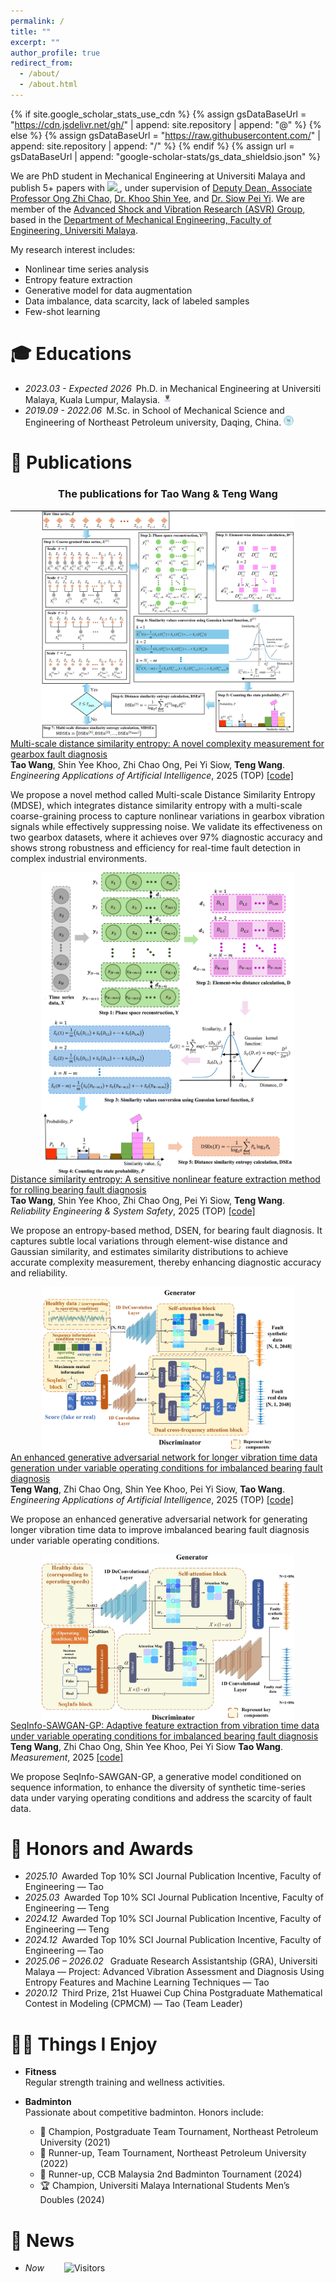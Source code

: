 ```yaml
---
permalink: /
title: ""
excerpt: ""
author_profile: true
redirect_from: 
  - /about/
  - /about.html
---
```


{% if site.google_scholar_stats_use_cdn %}
{% assign gsDataBaseUrl = "https://cdn.jsdelivr.net/gh/" | append: site.repository | append: "@" %}
{% else %}
{% assign gsDataBaseUrl = "https://raw.githubusercontent.com/" | append: site.repository | append: "/" %}
{% endif %}
{% assign url = gsDataBaseUrl | append: "google-scholar-stats/gs_data_shieldsio.json" %}

<span class='anchor' id='about-me'></span>



We are PhD student in Mechanical Engineering at Universiti Malaya and publish 5+ papers with 
<a href='https://scholar.google.com/citations?user=DmN2rEYAAAAJ'>
<img src="https://img.shields.io/endpoint?url=https%3A%2F%2Fraw.githubusercontent.com%2FGeneAIhub%2FGeneAIhub.github.io%2Fgoogle-scholar-stats%2Fgs_data_shieldsio.json&logo=Google%20Scholar&labelColor=f6f6f6&color=9cf&style=flat&label=citations">
</a>, under supervision of <highlight> <a href="https://umexpert.um.edu.my/alexongzc" target="_blank">Deputy Dean, Associate Professor Ong Zhi Chao</a></highlight>,<highlight> <a href="https://umexpert.um.edu.my/khooshinyee" target="_blank">Dr. Khoo Shin Yee</a></highlight>, and <highlight> <a href="https://umexpert.um.edu.my/siowpeiyi" target="_blank">Dr. Siow Pei Yi</a></highlight>.
We are member of the <highlight> <a href="https://umengshm.com/asvr/" target="_blank">Advanced Shock and Vibration Research (ASVR) Group</a></highlight>, based in the <a href="https://engine.um.edu.my/department-of-mechanical-engineering" target="_blank">Department of Mechanical Engineering, Faculty of Engineering, Universiti Malaya</a>. 

My research interest includes: 
- Nonlinear time series analysis
- Entropy feature extraction
- Generative model for data augmentation
- Data imbalance, data scarcity, lack of labeled samples
- Few-shot learning


[//]: # (# 💻 Work Experiences)

[//]: # (- *2024.09 - Now*&ensp;Postdoctoral researcher in School of Information Science and Technology, University of Science and Technology of China, Hefei, China.)


# 🎓 Educations 
- *2023.03 - Expected 2026*&ensp;Ph.D. in Mechanical Engineering at Universiti Malaya, Kuala Lumpur, Malaysia. <a href="https://engine.um.edu.my/about-mechanical-engineering"><img class="svg" src="/images/UM.png" width="16pt"></a> 
- *2019.09 - 2022.06*&ensp;M.Sc. in School of Mechanical Science and Engineering of Northeast Petroleum university, Daqing, China. <a href="https://jxkxygcxy.nepu.edu.cn/"><img class="svg" src="/images/NEPU.png" width="16pt"></a> 

[//]: # (- *2012.09 - 2016.06*&ensp;B.Sc. in School of Electrical Engineering and Automation, Hefei University of Technology, Hefei, China. <a href="https://en.hfut.edu.cn/"><img class="svg" src="/images/hfut.png" width="16pt"></a> )


# 📝 Publications 

<h3 align="center">The publications for Tao Wang & Teng Wang</h3>
<div style="border-bottom: 1px solid #000; margin: 0px 0;"></div>

<div class='paper-box'>
    <div class='paper-box-image' style="text-align:center;">
        <img src='images/MDSEN.jpg' alt="sym" style="max-width:80%; height:auto; margin:auto; vertical-align:middle">
    </div>
    <div class='paper-box-text'>
        <a href="https://www.sciencedirect.com/science/article/pii/S0952197625023164">
            <papertitle> Multi-scale distance similarity entropy: A novel complexity measurement for gearbox fault diagnosis </papertitle>
        </a>
        <br>
        <strong>Tao Wang</strong>, Shin Yee Khoo, Zhi Chao Ong, Pei Yi Siow, <strong>Teng Wang</strong>.
        <br>
        <em>  Engineering Applications of Artificial Intelligence</em>, 2025 (TOP) <a href="https://github.com/lattetaotao/Multi-scale-distance-similarity-entropy">[code]</a>
        <p></p>
        <p>We propose a novel method called Multi-scale Distance Similarity Entropy (MDSE), 
            which integrates distance similarity entropy with a multi-scale coarse-graining process to capture nonlinear variations in gearbox vibration signals while effectively suppressing noise. 
            We validate its effectiveness on two gearbox datasets, where it achieves over 97% diagnostic accuracy and shows strong robustness and efficiency for real-time fault detection in complex industrial environments.
        </p>
</div>
</div>


<div class='paper-box'>
    <div class='paper-box-image' style="text-align:center;">
        <img src='images/DSEN.png' alt="sym" style="max-width:80%; height:auto; margin:auto; vertical-align:middle">
    </div>
    <div class='paper-box-text'>
        <a href="https://www.sciencedirect.com/science/article/pii/S0951832024007142">
            <papertitle> Distance similarity entropy: A sensitive nonlinear feature extraction method for rolling bearing fault diagnosis </papertitle>
        </a>
        <br>
        <strong>Tao Wang</strong>, Shin Yee Khoo, Zhi Chao Ong, Pei Yi Siow, <strong>Teng Wang</strong>.
        <br>
        <em>  Reliability Engineering & System Safety</em>, 2025 (TOP) <a href="https://github.com/GeneAIhub/GeneAIhub">[code]</a>
        <p></p>
        <p>We propose an entropy-based method, DSEN, for bearing fault diagnosis. It captures subtle local variations through element-wise distance and Gaussian similarity,
          and estimates similarity distributions to achieve accurate complexity measurement, thereby enhancing diagnostic accuracy and reliability.
        </p>
</div>
</div>


[//]: # (<h3 align="center">The publications for Tao & Teng Wang</h3>)
[//]: # (<div style="border-bottom: 1px solid #000; margin: 0px 0;"></div>)

<div class='paper-box'>
    <div class='paper-box-image' style="text-align:center;">
        <img src='images/EnSeqInfo.jpg' alt="sym" style="max-width:80%; height:auto; margin:auto; vertical-align:middle">
    </div>
    <div class='paper-box-text'>
        <a href="https://www.sciencedirect.com/science/article/pii/S0952197625007602">
            <papertitle> An enhanced generative adversarial network for longer vibration time data generation under variable operating conditions for imbalanced bearing fault diagnosis </papertitle>
        </a>
        <br>
        <strong>Teng Wang</strong>, Zhi Chao Ong, Shin Yee Khoo, Pei Yi Siow, <strong>Tao Wang</strong>.
        <br>
        <em> Engineering Applications of Artificial Intelligence</em>, 2025 (TOP) <a href="https://github.com/GeneAIhub/GeneAIhub">[code]</a>
        <p></p>
        <p>We propose an enhanced generative adversarial network for generating longer vibration time data to improve imbalanced bearing fault diagnosis under variable operating conditions.</p>
    </div>
</div>


<div class='paper-box'>
    <div class='paper-box-image' style="text-align:center;">
        <img src='images/SeqInfo.jpg' alt="sym" style="max-width:80%; height:auto; margin:auto; vertical-align:middle">
    </div>
    <div class='paper-box-text'>
        <a href="https://www.sciencedirect.com/science/article/pii/S0263224124022292#f0005">
            <papertitle> SeqInfo-SAWGAN-GP: Adaptive feature extraction from vibration time data under variable operating conditions for imbalanced bearing fault diagnosis </papertitle>
        </a>
        <br>
        <strong>Teng Wang</strong>, Zhi Chao Ong, Shin Yee Khoo, Pei Yi Siow <strong>Tao Wang</strong>.
        <br>
        <em> Measurement</em>, 2025 <a href="https://github.com/GeneAIhub/GeneAIhub">[code]</a>
        <p></p>
        <p>We propose SeqInfo-SAWGAN-GP, a generative model conditioned on sequence information, to enhance the diversity of synthetic time-series data under varying operating conditions and address the scarcity of fault data.</p>
    </div>
</div>

# 🏅 Honors and Awards
- *2025.10*&ensp;Awarded Top 10% SCI Journal Publication Incentive, Faculty of Engineering — Tao
- *2025.03*&ensp;Awarded Top 10% SCI Journal Publication Incentive, Faculty of Engineering — Teng
- *2024.12*&ensp;Awarded Top 10% SCI Journal Publication Incentive, Faculty of Engineering — Teng
- *2024.12*&ensp;Awarded Top 10% SCI Journal Publication Incentive, Faculty of Engineering — Tao
- *2025.06 – 2026.02*&ensp; Graduate Research Assistantship (GRA), Universiti Malaya — Project: Advanced Vibration Assessment and Diagnosis Using Entropy Features and Machine Learning Techniques — Tao
- *2020.12*&ensp;Third Prize, 21st Huawei Cup China Postgraduate Mathematical Contest in Modeling (CPMCM) — Tao (Team Leader)


# 💪🏸 Things I Enjoy
- **Fitness**  
  Regular strength training and wellness activities.
  
- **Badminton**  
  Passionate about competitive badminton. Honors include:  
  - 🥇 Champion, Postgraduate Team Tournament, Northeast Petroleum University (2021)  
  - 🥈 Runner-up, Team Tournament, Northeast Petroleum University (2022)  
  - 🥈 Runner-up, CCB Malaysia 2nd Badminton Tournament (2024)  
  - 🏆 Champion, Universiti Malaya International Students Men’s Doubles (2024)


# 💬 News
- *Now* &ensp;&ensp;&ensp;&ensp;![Visitors](https://api.visitorbadge.io/api/visitors?path=https://GeneAIhub.github.io/&label=visitors&countColor=%232ccce4&style=plastic)


  



  
